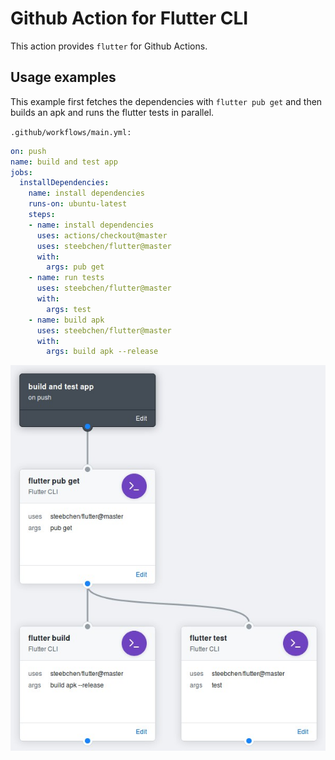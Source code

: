 # Github Action for Flutter CLI

This action provides `flutter` for Github Actions.

## Usage examples

This example first fetches the dependencies with `flutter pub get` and then
builds an apk and runs the flutter tests in parallel.

`.github/workflows/main.yml:`
```yml
on: push
name: build and test app
jobs:
  installDependencies:
    name: install dependencies
    runs-on: ubuntu-latest
    steps:
    - name: install dependencies
      uses: actions/checkout@master
      uses: steebchen/flutter@master
      with:
        args: pub get
    - name: run tests
      uses: steebchen/flutter@master
      with:
        args: test
    - name: build apk
      uses: steebchen/flutter@master
      with:
        args: build apk --release
```

![github actions preview](./preview.jpg)
